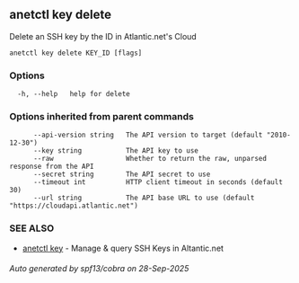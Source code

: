 ## anetctl key delete

Delete an SSH key by the ID in Atlantic.net's Cloud

```
anetctl key delete KEY_ID [flags]
```

### Options

```
  -h, --help   help for delete
```

### Options inherited from parent commands

```
      --api-version string   The API version to target (default "2010-12-30")
      --key string           The API key to use
      --raw                  Whether to return the raw, unparsed response from the API
      --secret string        The API secret to use
      --timeout int          HTTP client timeout in seconds (default 30)
      --url string           The API base URL to use (default "https://cloudapi.atlantic.net")
```

### SEE ALSO

* [anetctl key](anetctl_key.md)	 - Manage & query SSH Keys in Altantic.net

###### Auto generated by spf13/cobra on 28-Sep-2025
